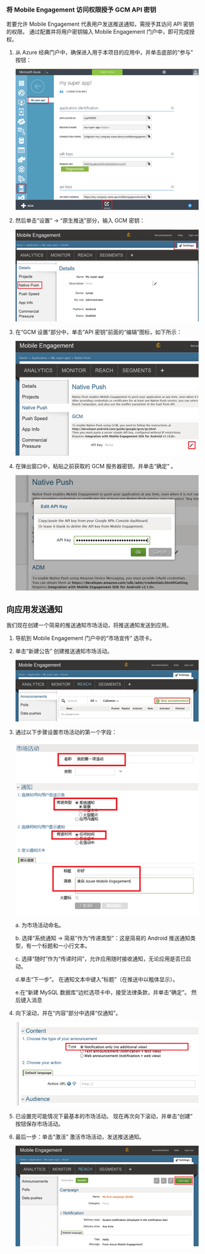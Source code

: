 ### <a name="grant-mobile-engagement-access-to-your-gcm-api-key"></a>将 Mobile Engagement 访问权限授予 GCM API 密钥
若要允许 Mobile Engagement 代表用户发送推送通知，需授予其访问 API 密钥的权限。 通过配置并将用户密钥输入 Mobile Engagement 门户中，即可完成授权。

1. 从 Azure 经典门户中，确保进入用于本项目的应用中，并单击底部的“参与”  按钮：
   
    ![](./media/mobile-engagement-android-send-push/engage-button.png)
2. 然后单击“设置” -> “原生推送”部分，输入 GCM 密钥：
   
    ![](./media/mobile-engagement-android-send-push/engagement-portal.png)
3. 在“GCM 设置”部分中，单击“API 密钥”前面的“编辑”图标，如下所示：
   
    ![](./media/mobile-engagement-android-send-push/native-push-settings.png)
4. 在弹出窗口中，粘贴之前获取的 GCM 服务器密钥，并单击“确定” 。
   
    ![](./media/mobile-engagement-android-send-push/api-key.png)

## <a id="send"></a>向应用发送通知
我们现在创建一个简易的推送通知市场活动，将推送通知发送到应用。

1. 导航到 Mobile Engagement 门户中的“市场宣传”  选项卡。
2. 单击“新建公告”  创建推送通知市场活动。
   
    ![](./media/mobile-engagement-android-send-push/new-announcement.png)
3. 通过以下步骤设置市场活动的第一个字段：
   
    ![](./media/mobile-engagement-android-send-push/campaign-first-params.png)
   
    a. 为市场活动命名。
   
    b. 选择“系统通知 -> 简易”作为“传递类型”：这是简易的 Android 推送通知类型，有一个标题和一小行文本。
   
    c. 选择“随时”作为“传递时间”，允许应用随时接收通知，无论应用是否已启动。
   
    d.单击“下一步”。 在通知文本中键入“标题”（在推送中以粗体显示）。
   
    e.在“新建 MySQL 数据库”边栏选项卡中，接受法律条款，并单击“确定”。 然后键入消息
4. 向下滚动，并在“内容”部分中选择“仅通知”。
   
    ![](./media/mobile-engagement-android-send-push/campaign-content.png)
5. 已设置完可能情况下最基本的市场活动。 现在再次向下滚动，并单击“创建”  按钮保存市场活动。
6. 最后一步：单击“激活”  激活市场活动，发送推送通知。
   
    ![](./media/mobile-engagement-android-send-push/campaign-activate.png)

